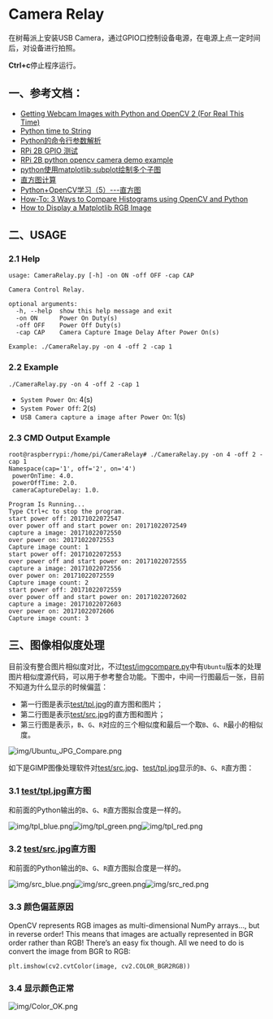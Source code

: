 # Camera Relay

在树莓派上安装USB Camera，通过GPIO口控制设备电源，在电源上点一定时间后，对设备进行拍照。

**Ctrl+c**停止程序运行。

## 一、参考文档：
* [Getting Webcam Images with Python and OpenCV 2 (For Real This Time)](https://codeplasma.com/2012/12/03/getting-webcam-images-with-python-and-opencv-2-for-real-this-time/)
* [Python time to String](https://wangheng.org/html/python_datetime.html)
* [Python的命令行参数解析](http://noahsnail.com/2017/09/13/2017-9-13-Python%E7%9A%84%E5%91%BD%E4%BB%A4%E8%A1%8C%E5%8F%82%E6%95%B0%E8%A7%A3%E6%9E%90/)
* [RPi 2B GPIO 测试](http://www.cnblogs.com/zengjfgit/p/5215194.html)
* [RPi 2B python opencv camera demo example](http://www.cnblogs.com/zengjfgit/p/5223747.html)
* [python使用matplotlib:subplot绘制多个子图](http://blog.csdn.net/gatieme/article/details/61416645)
* [直方图计算](http://www.opencv.org.cn/opencvdoc/2.3.2/html/doc/tutorials/imgproc/histograms/histogram_calculation/histogram_calculation.html)
* [Python+OpenCV学习（5）---直方图](http://lib.csdn.net/article/opencv/35685)
* [How-To: 3 Ways to Compare Histograms using OpenCV and Python](https://www.pyimagesearch.com/2014/07/14/3-ways-compare-histograms-using-opencv-python/)
* [How to Display a Matplotlib RGB Image](https://www.pyimagesearch.com/2014/11/03/display-matplotlib-rgb-image/)

## 二、USAGE

### 2.1 Help

```
usage: CameraRelay.py [-h] -on ON -off OFF -cap CAP

Camera Control Relay.

optional arguments:
  -h, --help  show this help message and exit
  -on ON      Power On Duty(s)
  -off OFF    Power Off Duty(s)
  -cap CAP    Camera Capture Image Delay After Power On(s)

Example: ./CameraRelay.py -on 4 -off 2 -cap 1
```

### 2.2 Example

```
./CameraRelay.py -on 4 -off 2 -cap 1 
```

* `System Power On`: 4(s)
* `System Power Off`: 2(s)
* `USB Camera capture a image after Power On`: 1(s)

### 2.3 CMD Output Example

```
root@raspberrypi:/home/pi/CameraRelay# ./CameraRelay.py -on 4 -off 2 -cap 1
Namespace(cap='1', off='2', on='4')
 powerOnTime: 4.0.
 powerOffTime: 2.0.
 cameraCaptureDelay: 1.0.

Program Is Running...
Type Ctrl+c to stop the program.
start power off: 20171022072547
over power off and start power on: 20171022072549
capture a image: 20171022072550
over power on: 20171022072553
Capture image count: 1
start power off: 20171022072553
over power off and start power on: 20171022072555
capture a image: 20171022072556
over power on: 20171022072559
Capture image count: 2
start power off: 20171022072559
over power off and start power on: 20171022072602
capture a image: 20171022072603
over power on: 20171022072606
Capture image count: 3
```

## 三、图像相似度处理

目前没有整合图片相似度对比，不过[test/imgcompare.py](test/imgcompare.py)中有`Ubuntu`版本的处理图片相似度源代码，可以用于参考整合功能。下图中，中间一行图最后一张，目前不知道为什么显示的时候偏蓝：

* 第一行图是表示[test/tpl.jpg](test/tpl.jpg)的直方图和图片；
* 第二行图是表示[test/src.jpg](test/src.jpg)的直方图和图片；
* 第三行图是表示，`B`、`G`、`R`对应的三个相似度和最后一个取`B`、`G`、`R`最小的相似度。

![img/Ubuntu_JPG_Compare.png](img/Ubuntu_JPG_Compare.png)

如下是GIMP图像处理软件对[test/src.jpg](test/src.jpg)、[test/tpl.jpg](test/tpl.jpg)显示的`B`、`G`、`R`直方图：

### 3.1 [test/tpl.jpg](test/tpl.jpg)直方图

和前面的Python输出的`B`、`G`、`R`直方图拟合度是一样的。

![img/tpl_blue.png](img/tpl_blue.png)![img/tpl_green.png](img/tpl_green.png)![img/tpl_red.png](img/tpl_red.png)

### 3.2 [test/src.jpg](test/src.jpg)直方图

和前面的Python输出的`B`、`G`、`R`直方图拟合度是一样的。

![img/src_blue.png](img/src_blue.png)![img/src_green.png](img/src_green.png)![img/src_red.png](img/src_red.png)

### 3.3 颜色偏蓝原因

OpenCV represents RGB images as multi-dimensional NumPy arrays…, but in reverse order! This means that images are actually represented in BGR order rather than RGB! There’s an easy fix though. All we need to do is convert the image from BGR to RGB:

```
plt.imshow(cv2.cvtColor(image, cv2.COLOR_BGR2RGB))
```

### 3.4 显示颜色正常

![img/Color_OK.png](img/Color_OK.png)
